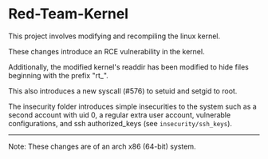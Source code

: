 # Red-Team-Kernel

This project involves modifying and recompiling the linux kernel. 

These changes introduce an RCE vulnerability in the kernel.

Additionally, the modified kernel's readdir has been modified to hide files beginning with the prefix "rt_".

This also introduces a new syscall (#576) to setuid and setgid to root.

The insecurity folder introduces simple insecurities to the system such as a second account with uid 0, a regular extra user account, vulnerable configurations, and ssh authorized_keys (see `insecurity/ssh_keys`).

---

Note: These changes are of an arch x86 (64-bit) system. 
